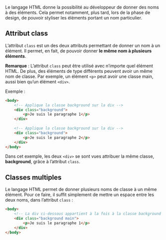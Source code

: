 Le langage HTML donne la possibilité au développeur de donner des noms à des éléments. Cela permet notamment, plus tard, lors de la phase de design, de pouvoir styliser les éléments portant un nom particulier.

## Attribut class

L’attribut ```class``` est un des deux attributs permettant de donner un nom à un élément. Il permet, en fait, de pouvoir donner **le même nom à plusieurs éléments**.

__Remarque__ : L’attribut ```class``` peut être utilisé avec n’importe quel élément HTML. De plus, des éléments de type différents peuvent avoir un même nom de classe. Par exemple, un élément ```<p>``` peut avoir une classe main, aussi bien qu’un élément ```<div>```.

Exemple :

```html
<body>
    <!-- Applique la classe background sur la div -->
    <div class="background">
        <p>Je suis le paragraphe 1</p>
    </div>
 
    <!-- Applique la classe background sur la div -->
    <div class="background">
        <p>Je suis le paragraphe 2</p>
    </div>
</body>
```

Dans cet exemple, les deux ```<div>``` se sont vues attribuer la même classe, **background**, grâce à l’attribut ```class```.

## Classes multiples

Le langage HTML permet de donner plusieurs noms de classe à un même élément. Pour ce faire, il suffit simplement de mettre un espace entre les deux noms, dans l’attribut ```class``` :

```html
<body>
    <!-- La div ci-dessous appartient à la fois à la classe background et à la class main -->
    <div class="background main">
        <p>Je suis le paragraphe 1</p>
    </div>
</body>
```